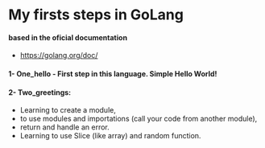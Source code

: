 # My firsts steps in GoLang

#### based in the oficial documentation
- https://golang.org/doc/


#### 1- One_hello - First step in this language. Simple Hello World!
#### 2- Two_greetings: 
* Learning to create a module, 
* to use modules and importations (call your code from another module), 
* return and handle an error.
* Learning to use Slice (like array) and random function.

